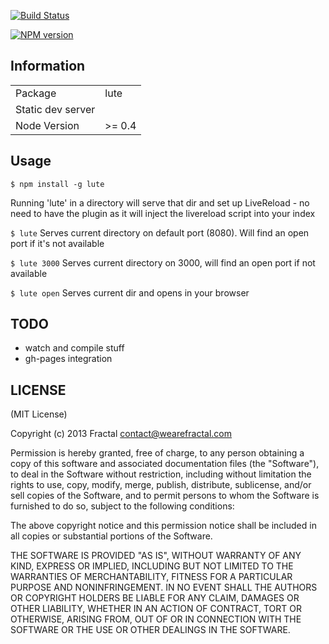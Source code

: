 [![Build Status](https://travis-ci.org/wearefractal/lute.png?branch=master)](https://travis-ci.org/wearefractal/lute)

[![NPM version](https://badge.fury.io/js/lute.png)](http://badge.fury.io/js/lute)

## Information

<table>
<tr> 
<td>Package</td><td>lute</td>
</tr>
<tr>
<td>Static dev server</td>
<td></td>
</tr>
<tr>
<td>Node Version</td>
<td>>= 0.4</td>
</tr>
</table>

## Usage

`$ npm install -g lute`

Running 'lute' in a directory will serve that dir and set up LiveReload - no need to have the plugin as it will inject the livereload script into your index

`$ lute`
Serves current directory on default port (8080).  Will find an open port if it's not available

`$ lute 3000`
Serves current directory on 3000, will find an open port if not available

`$ lute open`
Serves current dir and opens in your browser 

## TODO

- watch and compile stuff
- gh-pages integration

## LICENSE

(MIT License)

Copyright (c) 2013 Fractal <contact@wearefractal.com>

Permission is hereby granted, free of charge, to any person obtaining
a copy of this software and associated documentation files (the
"Software"), to deal in the Software without restriction, including
without limitation the rights to use, copy, modify, merge, publish,
distribute, sublicense, and/or sell copies of the Software, and to
permit persons to whom the Software is furnished to do so, subject to
the following conditions:

The above copyright notice and this permission notice shall be
included in all copies or substantial portions of the Software.

THE SOFTWARE IS PROVIDED "AS IS", WITHOUT WARRANTY OF ANY KIND,
EXPRESS OR IMPLIED, INCLUDING BUT NOT LIMITED TO THE WARRANTIES OF
MERCHANTABILITY, FITNESS FOR A PARTICULAR PURPOSE AND
NONINFRINGEMENT. IN NO EVENT SHALL THE AUTHORS OR COPYRIGHT HOLDERS BE
LIABLE FOR ANY CLAIM, DAMAGES OR OTHER LIABILITY, WHETHER IN AN ACTION
OF CONTRACT, TORT OR OTHERWISE, ARISING FROM, OUT OF OR IN CONNECTION
WITH THE SOFTWARE OR THE USE OR OTHER DEALINGS IN THE SOFTWARE.
